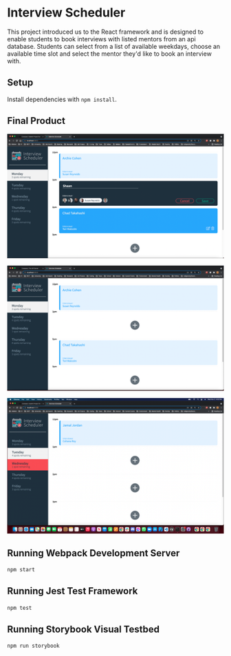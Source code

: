 # Interview Scheduler

This project introduced us to the React framework and is designed to enable students to book interviews with listed mentors from an api database. Students can select from a list of available weekdays, choose an available time slot and select the mentor they'd like to book an interview with.

## Setup

Install dependencies with `npm install`.

## Final Product

!["book interview screenshot"](https://github.com/SaamKoukpari/scheduler/blob/master/docs/BookInterview.png?raw=true)

!["home page screenshot"](https://github.com/SaamKoukpari/scheduler/blob/master/docs/HomePage.png?raw=true)

!["select day screenshot"](https://github.com/SaamKoukpari/scheduler/blob/master/docs/SelectDay.png?raw=true) 

## Running Webpack Development Server

```sh
npm start
```

## Running Jest Test Framework

```sh
npm test
```

## Running Storybook Visual Testbed

```sh
npm run storybook
```
